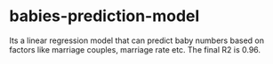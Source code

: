 # babies-prediction-model

Its a linear regression model that can predict baby numbers based on factors like marriage couples, marriage rate etc. The final R2 is 0.96.
